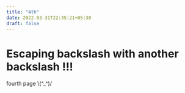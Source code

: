 ```yaml
---
title: "4th"
date: 2022-03-31T22:35:21+05:30
draft: false
---
```

# Escaping backslash with another backslash !!!
fourth page \\(^_^)/
